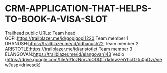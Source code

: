# CRM-APPLICATION-THAT-HELPS-TO-BOOK-A-VISA-SLOT

Trailhead public URLs:
Team head GOPI:https://trailblazer.me/id/gopigopi1220
Team member 1 DHANUSH:https://trailblazer.me/id/ddhanush22
Team member 2 ARISTOTLE:https://trailblazer.me/id/aristotlet
Team member 3 ELANGOVAN:https://trailblazer.me/id/elangovan143
 Vedio (https://drive.google.com/file/d/1ozNnrUpODQtTrkdnwzeiYhcGztu0pDvr/view?usp=drivesdk)
